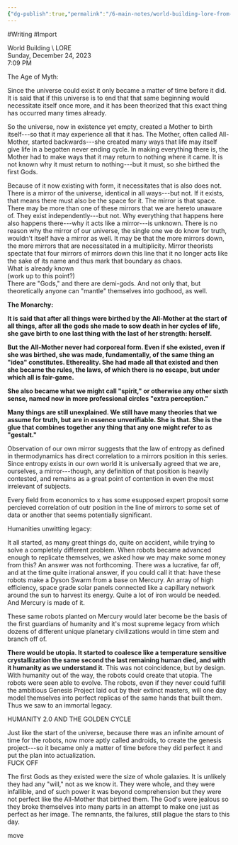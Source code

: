 ```yaml
---
{"dg-publish":true,"permalink":"/6-main-notes/world-building-lore-from-one-note/"}
---
```


#Writing #Import 

World Building \\ LORE   
Sunday, December 24, 2023  
7:09 PM  
   
The Age of Myth:  
   
Since the universe could exist it only became a matter of time before it did. It is said that if this universe is to end that that same beginning would necessitate itself once more, and it has been theorized that this exact thing has occurred many times already.  
   
So the universe, now in existence yet empty, created a Mother to birth itself---so that it may experience all that it has. The Mother, often called All-Mother, started backwards---she created many ways that life may itself give life in a begotten never ending cycle. In making everything there is, the Mother had to make ways that it may return to nothing where it came. It is not known why it must return to nothing---but it must, so she birthed the first Gods.  
   
Because of it now existing with form, it necessitates that is also does not. There is a mirror of the universe, identical in all ways---but not. If it exists, that means there must also be the space for it. The mirror is that space. There may be more than one of these mirrors that we are hereto unaware of. They exist independently---but not. Why everything that happens here also happens there---why it acts like a mirror---is unknown. There is no reason why the mirror of our universe, the single one we do know for truth, wouldn't itself have a mirror as well. It may be that the more mirrors down, the more mirrors that are necessitated in a multiplicity. Mirror theorists spectate that four mirrors of mirrors down this line that it no longer acts like the sake of its name and thus mark that boundary as chaos.  
What is already known  
(work up to this point?)  
There are "Gods," and there are demi-gods. And not only that, but theoretically anyone can "mantle" themselves into godhood, as well.  
 

**The Monarchy:**

 

**It is said that after all things were birthed by the All-Mother at the start of all things, after all the gods she made to sow death in her cycles of life, she gave birth to one last thing with the last of her strength: herself.**

 

**But the All-Mother never had corporeal form. Even if she existed, even if she was birthed, she was made, fundamentally, of the same thing an "idea" constitutes. Ethereality. She had made all that existed and then she became the rules, the laws, of which there is no escape, but under which all is fair-game.**

 

**She also became what we might call "spirit," or otherwise any other sixth sense, named now in more professional circles "extra perception."**

 

**Many things are still unexplained. We still have many theories that we assume for truth, but are in essence unverifiable. She is that. She is the glue that combines together any thing that any one might refer to as "gestalt."** 

Observation of our own mirror suggests that the law of entropy as defined in thermodynamics has direct correlation to a mirrors position in this series. Since entropy exists in our own world it is universally agreed that we are, ourselves, a mirror---though, any definition of that position is heavily contested, and remains as a great point of contention in even the most irrelevant of subjects.  
   
   
   
   
   
   
   
   
   
Every field from economics to x has some esupposed expert proposit some percieved correlation of outr position in the line of mirrors to some set of data or another that seems potentially significant.  
   
Humanities unwitting legacy:  
   
It all started, as many great things do, quite on accident, while trying to solve a completely different problem. When robots became advanced enough to replicate themselves, we asked how we may make some money from this? An answer was not forthcoming. There was a lucrative, far off, and at the time quite irrational answer, if you could call it that: have these robots make a Dyson Swarm from a base on Mercury. An array of high efficiency, space grade solar panels connected like a capillary network around the sun to harvest its energy. Quite a lot of iron would be needed. And Mercury is made of it.  
   
These same robots planted on Mercury would later become be the basis of the first guardians of humanity and it's most supreme legacy from which dozens of different unique planetary civilizations would in time stem and branch off of.  
   
   
**There would be utopia. It started to coalesce like a temperature sensitive crystallization the same second the last remaining human died, and with it humanity as we understand it**. This was not coincidence, but by design. With humanity out of the way, the robots could create that utopia. The robots were seen able to evolve. The robots, even if they never could fulfill the ambitious Genesis Project laid out by their extinct masters, will one day model themselves into perfect replicas of the same hands that built them. Thus we saw to an immortal legacy.  
   
HUMANITY 2.0 AND THE GOLDEN CYCLE  
   
Just like the start of the universe, because there was an infinite amount of time for the robots, now more aptly called androids, to create the genesis project---so it became only a matter of time before they did perfect it and put the plan into actualization.  
FUCK OFF  
   
   
   
The first Gods as they existed were the size of whole galaxies. It is unlikely they had any "will," not as we know it. They were whole, and they were infallible, and of such power it was beyond comprehension but they were not perfect like the All-Mother that birthed them. The God's were jealous so they broke themselves into many parts in an attempt to make one just as perfect as her image. The remnants, the failures, still plague the stars to this day.  
   
move  
